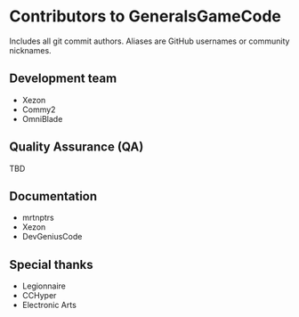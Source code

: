 # Contributors to GeneralsGameCode
Includes all git commit authors. Aliases are GitHub usernames or community nicknames.

## Development team
* Xezon
* Commy2
* OmniBlade

## Quality Assurance (QA)
TBD

## Documentation
* mrtnptrs
* Xezon
* DevGeniusCode

## Special thanks
* Legionnaire
* CCHyper
* Electronic Arts
